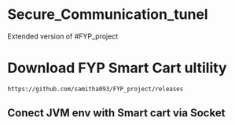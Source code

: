 # Secure_Communication_tunel
Extended version of #FYP_project

# Download FYP Smart Cart ultility
`https://github.com/samitha093/FYP_project/releases`

## Conect JVM env with Smart cart via Socket

